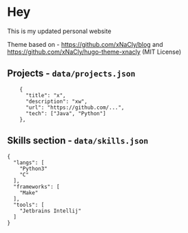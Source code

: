 # Hey

This is my updated personal website

Theme based on - https://github.com/xNaCly/blog and https://github.com/xNaCly/hugo-theme-xnacly (MIT License)

## Projects - `data/projects.json`

```
    {
      "title": "x",
      "description": "xw",
      "url": "https://github.com/...",
      "tech": ["Java", "Python"]
    },
```

## Skills section - `data/skills.json`

```
{
  "langs": [
    "Python3"
    "C"
  ],
  "frameworks": [
    "Make"
  ],
  "tools": [
    "Jetbrains Intellij"
  ]
}

```